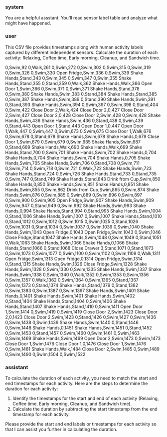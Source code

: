 ### system
You are a helpful assstant. You'll read sensor label table and analyze what might have happened.
### user

This CSV file provides timestamps along with human activity labels captured by different independent sensors.
Calculate the duration of each activity: Relaxing, Coffee time, Early morning, Cleanup, and Sandwich time.
    
0,Swim,92
0,Walk,261
0,Swim,272
0,Swim,302
0,Swim,315
0,Swim,319
0,Swim,326
0,Swim,330
Open Fridge,Swim,336
0,Swim,339
Shake Hands,Stand,343
0,Swim,345
0,Swim,347
0,Swim,355
Shake Hands,Stand,355
0,Stand,359
0,Walk,362
Shake Hands,Walk,366
Open Door 1,Swim,366
0,Swim,371
0,Swim,371
Shake Hands,Stand,378
0,Swim,380
Shake Hands,Swim,383
0,Stand,384
Shake Hands,Stand,385
0,Swim,387
Shake Hands,Swim,389
0,Stand,390
Shake Hands,Swim,391
0,Stand,393
Shake Hands,Swim,394
0,Swim,397
0,Swim,398
0,Stand,404
0,Swim,422
Close Door 2,Walk,424
Close Door 2,0,427
Close Door 2,Swim,427
Close Door 2,0,428
Close Door 2,Swim,428
0,Swim,428
Shake Hands,Swim,436
Shake Hands,Swim,436
0,Stand,438
0,Swim,439
0,Stand,443
Open Door 1,Stand,443
Open Door 1,0,447
Open Door 1,Walk,447
0,Swim,447
0,Swim,673
0,Swim,675
Close Door 1,Walk,676
0,Swim,678
0,Stand,678
Shake Hands,Swim,678
Shake Hands,0,679
Close Door 1,Swim,679
0,Swim,679
0,Swim,685
Shake Hands,Swim,687
0,Stand,689
Shake Hands,Walk,690
Shake Hands,Walk,699
Shake Hands,Stand,700
0,Swim,701
Shake Hands,Swim,702
Shake Hands,0,704
Shake Hands,0,704
Shake Hands,Swim,704
Shake Hands,0,705
Shake Hands,Swim,705
Shake Hands,Swim,706
0,Stand,708
0,Swim,711
0,Swim,714
0,Swim,718
0,Swim,721
0,Walk,722
Shake Hands,Swim,723
Shake Hands,Stand,724
0,Swim,726
Shake Hands,Stand,733
0,Stand,735
0,Swim,747
0,Stand,749
Shake Hands,Stand,843
Drink from Cup,Swim,850
Shake Hands,0,850
Shake Hands,Swim,851
Shake Hands,0,851
Shake Hands,Swim,855
0,Swim,862
Drink from Cup,Swim,865
0,Swim,874
Shake Hands,Swim,876
0,Swim,885
0,Swim,889
0,Swim,896
0,Swim,897
0,Swim,900
0,Swim,905
Open Fridge,Swim,907
Shake Hands,Swim,909
0,Swim,947
0,Stand,949
0,Swim,992
Shake Hands,Swim,993
Shake Hands,0,994
Shake Hands,Stand,994
0,Stand,995
Shake Hands,Swim,1004
0,Stand,1006
Shake Hands,Swim,1007
0,Swim,1007
Shake Hands,Stand,1010
0,Stand,1012
0,Swim,1012
0,Swim,1015
0,Swim,1025
0,Stand,1026
0,Swim,1031
0,Stand,1034
0,Swim,1037
0,Swim,1039
0,Swim,1040
Shake Hands,Swim,1043
Open Fridge,0,1043
Open Fridge,Swim,1043
0,Swim,1046
Close Fridge,Stand,1047
Shake Hands,Swim,1048
0,Swim,1049
0,Stand,1051
0,Walk,1063
Shake Hands,Swim,1066
Shake Hands,0,1066
Shake Hands,Stand,1066
0,Stand,1068
Close Drawer 3,Stand,1071
0,Stand,1073
0,Swim,1073
0,Swim,1077
0,Swim,1100
0,Swim,1102
0,Swim,1109
0,Walk,1311
Open Fridge,Swim,1313
Open Fridge,0,1314
Open Fridge,Swim,1314
0,Stand,1315
Shake Hands,Swim,1326
Close Fridge,Swim,1328
Shake Hands,Swim,1328
0,Swim,1330
0,Swim,1335
Shake Hands,Swim,1337
Shake Hands,Swim,1338
0,Swim,1340
0,Walk,1352
0,Swim,1353
0,Swim,1356
0,Swim,1357
0,Walk,1362
0,Swim,1364
0,Swim,1365
0,Stand,1367
0,Swim,1373
0,Stand,1374
Shake Hands,Stand,1379
0,Stand,1382
0,Swim,1383
0,Swim,1387
0,Swim,1397
Shake Hands,Swim,1401
Shake Hands,0,1401
Shake Hands,Swim,1401
Shake Hands,Swim,1402
0,Stand,1404
Shake Hands,Stand,1404
0,Swim,1406
Shake Hands,Stand,1407
Shake Hands,Stand,1410
0,Swim,1411
Open Door 1,Swim,1414
0,Swim,1419
0,Swim,1419
Close Door 2,Swim,1423
Close Door 2,0,1423
Close Door 2,Swim,1423
0,Stand,1426
0,Swim,1427
0,Swim,1436
0,Swim,1438
0,Swim,1439
Shake Hands,Swim,1440
0,Stand,1446
0,Swim,1448
Shake Hands,0,1451
Shake Hands,Swim,1451
0,Stand,1452
0,Swim,1453
0,Stand,1457
0,Swim,1460
0,Swim,1461
0,Swim,1463
0,Swim,1469
Shake Hands,Swim,1469
Open Door 2,Swim,1473
0,Swim,1473
Close Door 1,Swim,1476
Close Door 1,0,1476
Close Door 1,Swim,1476
0,Swim,1481
Shake Hands,Walk,1484
Close Door 2,Swim,1485
0,Swim,1489
0,Swim,1490
0,Swim,1504
0,Swim,1522

### assistant
To calculate the duration of each activity, you need to match the start and end timestamps for each activity. Here are the steps to determine the duration for each activity:

1. Identify the timestamps for the start and end of each activity (Relaxing, Coffee time, Early morning, Cleanup, and Sandwich time).
2. Calculate the duration by subtracting the start timestamp from the end timestamp for each activity.

Please provide the start and end labels or timestamps for each activity so that I can assist you further in calculating the duration.
